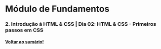 # Módulo de Fundamentos   
### 2. Introdução á HTML & CSS  |  Dia 02: HTML & CSS - Primeiros passos em CSS
#### [Voltar ao sumário!](https://github.com/hiagoisoppo/trybe_exercicios/tree/main)